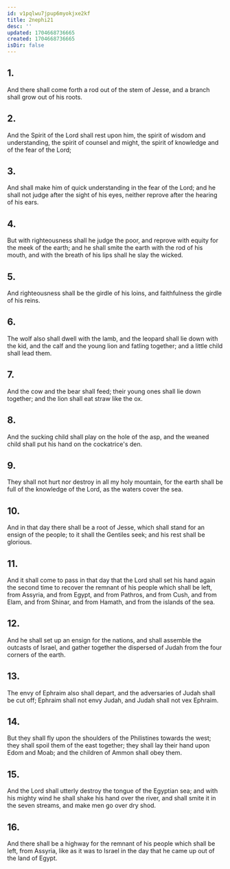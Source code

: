 ```yaml
---
id: v1pqlwu7jpup6myokjxe2kf
title: 2nephi21
desc: ''
updated: 1704668736665
created: 1704668736665
isDir: false
---
```

## 1.
And there shall come forth a rod out of the stem of Jesse, and a branch shall grow out of his roots.
## 2.
And the Spirit of the Lord shall rest upon him, the spirit of wisdom and understanding, the spirit of counsel and might, the spirit of knowledge and of the fear of the Lord;
## 3.
And shall make him of quick understanding in the fear of the Lord; and he shall not judge after the sight of his eyes, neither reprove after the hearing of his ears.
## 4.
But with righteousness shall he judge the poor, and reprove with equity for the meek of the earth; and he shall smite the earth with the rod of his mouth, and with the breath of his lips shall he slay the wicked.
## 5.
And righteousness shall be the girdle of his loins, and faithfulness the girdle of his reins.
## 6.
The wolf also shall dwell with the lamb, and the leopard shall lie down with the kid, and the calf and the young lion and fatling together; and a little child shall lead them.
## 7.
And the cow and the bear shall feed; their young ones shall lie down together; and the lion shall eat straw like the ox.
## 8.
And the sucking child shall play on the hole of the asp, and the weaned child shall put his hand on the cockatrice's den.
## 9.
They shall not hurt nor destroy in all my holy mountain, for the earth shall be full of the knowledge of the Lord, as the waters cover the sea.
## 10.
And in that day there shall be a root of Jesse, which shall stand for an ensign of the people; to it shall the Gentiles seek; and his rest shall be glorious.
## 11.
And it shall come to pass in that day that the Lord shall set his hand again the second time to recover the remnant of his people which shall be left, from Assyria, and from Egypt, and from Pathros, and from Cush, and from Elam, and from Shinar, and from Hamath, and from the islands of the sea.
## 12.
And he shall set up an ensign for the nations, and shall assemble the outcasts of Israel, and gather together the dispersed of Judah from the four corners of the earth.
## 13.
The envy of Ephraim also shall depart, and the adversaries of Judah shall be cut off; Ephraim shall not envy Judah, and Judah shall not vex Ephraim.
## 14.
But they shall fly upon the shoulders of the Philistines towards the west; they shall spoil them of the east together; they shall lay their hand upon Edom and Moab; and the children of Ammon shall obey them.
## 15.
And the Lord shall utterly destroy the tongue of the Egyptian sea; and with his mighty wind he shall shake his hand over the river, and shall smite it in the seven streams, and make men go over dry shod.
## 16.
And there shall be a highway for the remnant of his people which shall be left, from Assyria, like as it was to Israel in the day that he came up out of the land of Egypt.
